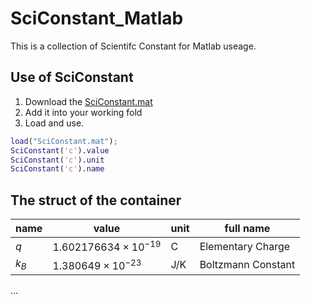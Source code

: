 # SciConstant_Matlab

This is a collection of Scientifc Constant for Matlab useage.


## Use of SciConstant 

1. Download  the [SciConstant.mat](https://github.com/place-bo/ScientificConstant_Matlab)
2. Add it into your working fold 
3. Load and use. 
``` matlab
load("SciConstant.mat");
SciConstant('c').value
SciConstant('c').unit
SciConstant('c').name
```
## The struct of the container

|name|value|unit|full name|
|-|-|-|-|
|$q$|$1.602176634\times10^{-19}$|C|Elementary Charge|
|$k_B$|$1.380649\times10^{-23}$|J/K|Boltzmann Constant|
...

